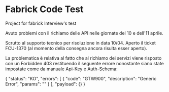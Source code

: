 # Fabrick Code Test
Project for fabrick  Interview's test 

Avuto problemi con il richiamo delle API 
nelle giornate del 10 e dell'11 aprile.

Scrutto al supporto tecnico per risoluzione in data 10/04.
Aperto il ticket FCU-1370 (al momento della consegna ancora risulta esser aperto).

La problematica è relativa al fatto che al richiamo dei servizi viene risposto con un Forbidden 403 
restituendo il seguente errore nonostante siano state impostate come da manuale Api-Key e Auth-Schema:

{
    "status": "KO",
    "errors": [
        {
            "code": "GTW900",
            "description": "Generic Error",
            "params": ""
        }
    ],
    "payload": {}
}
